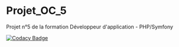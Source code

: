 # Projet_OC_5
Projet n°5 de la formation Développeur d'application - PHP/Symfony

[![Codacy Badge](https://app.codacy.com/project/badge/Grade/e8800861361c44edbb5eba1b1cc959e5)](https://app.codacy.com/gh/Teyk0o/Projet_OC_5/dashboard?utm_source=gh&utm_medium=referral&utm_content=&utm_campaign=Badge_grade)
